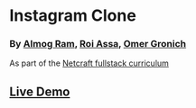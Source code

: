 # Instagram Clone

### By [Almog Ram](https://github.com/almoghr), [Roi Assa](https://github.com/roiassa), [Omer Gronich](https://github.com/OmerGronich)

As part of the [Netcraft fullstack curriculum](https://netcraftacademy.co.il/)


## [Live Demo](https://insta-glam.herokuapp.com)
